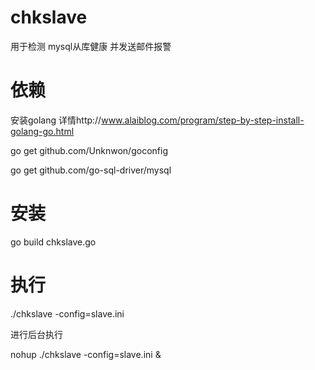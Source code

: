 chkslave
========

用于检测 mysql从库健康 并发送邮件报警

依赖
========
安装golang 
详情http://www.alaiblog.com/program/step-by-step-install-golang-go.html

go get github.com/Unknwon/goconfig

go get github.com/go-sql-driver/mysql

安装
========
go build chkslave.go

执行
========
./chkslave -config=slave.ini

进行后台执行

nohup ./chkslave -config=slave.ini &

